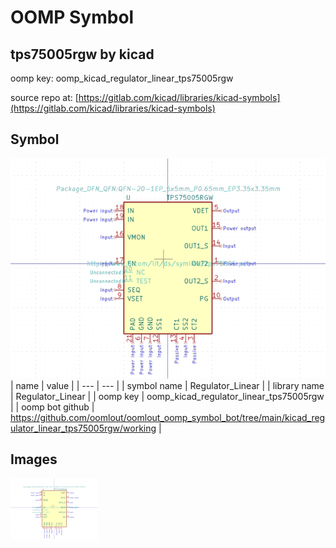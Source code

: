 # OOMP Symbol  
## tps75005rgw  by kicad  
  
oomp key: oomp_kicad_regulator_linear_tps75005rgw  
  
source repo at: [https://gitlab.com/kicad/libraries/kicad-symbols](https://gitlab.com/kicad/libraries/kicad-symbols)  
## Symbol  
  
[![working.png](working_600.png)](working.png)  
| name | value | 
| --- | --- | 
| symbol name | Regulator_Linear | 
| library name | Regulator_Linear | 
| oomp key | oomp_kicad_regulator_linear_tps75005rgw | 
| oomp bot github | https://github.com/oomlout/oomlout_oomp_symbol_bot/tree/main/kicad_regulator_linear_tps75005rgw/working | 
## Images  
  
[![working.png](working_140.png)](working.png)  

